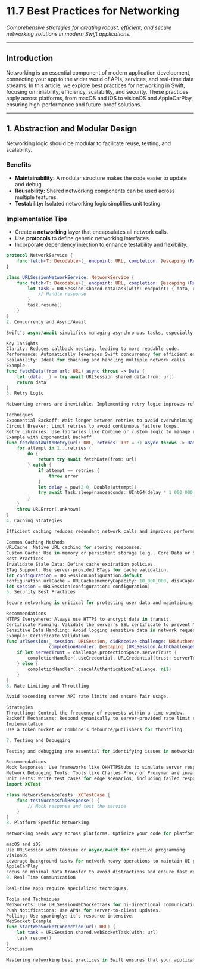 # 11.7 Best Practices for Networking

*Comprehensive strategies for creating robust, efficient, and secure networking solutions in modern Swift applications.*

---

## Introduction

Networking is an essential component of modern application development, connecting your app to the wider world of APIs, services, and real-time data streams. In this article, we explore best practices for networking in Swift, focusing on reliability, efficiency, scalability, and security. These practices apply across platforms, from macOS and iOS to visionOS and AppleCarPlay, ensuring high-performance and future-proof solutions.

---

## 1. **Abstraction and Modular Design**

Networking logic should be modular to facilitate reuse, testing, and scalability.

### Benefits
- **Maintainability:** A modular structure makes the code easier to update and debug.
- **Reusability:** Shared networking components can be used across multiple features.
- **Testability:** Isolated networking logic simplifies unit testing.

### Implementation Tips
- Create a **networking layer** that encapsulates all network calls.
- Use **protocols** to define generic networking interfaces.
- Incorporate dependency injection to enhance testability and flexibility.

```swift
protocol NetworkService {
    func fetch<T: Decodable>(_ endpoint: URL, completion: @escaping (Result<T, Error>) -> Void)
}

class URLSessionNetworkService: NetworkService {
    func fetch<T: Decodable>(_ endpoint: URL, completion: @escaping (Result<T, Error>) -> Void) {
        let task = URLSession.shared.dataTask(with: endpoint) { data, response, error in
            // Handle response
        }
        task.resume()
    }
}
2. Concurrency and Async/Await

Swift’s async/await simplifies managing asynchronous tasks, especially for networking.

Key Insights
Clarity: Reduces callback nesting, leading to more readable code.
Performance: Automatically leverages Swift concurrency for efficient execution.
Scalability: Ideal for chaining and handling multiple network calls.
Example
func fetchData(from url: URL) async throws -> Data {
    let (data, _) = try await URLSession.shared.data(from: url)
    return data
}
3. Retry Logic

Networking errors are inevitable. Implementing retry logic improves reliability.

Techniques
Exponential Backoff: Wait longer between retries to avoid overwhelming the server.
Circuit Breaker: Limit retries to avoid continuous failure loops.
Retry Libraries: Use libraries like Combine or custom logic to manage retries.
Example with Exponential Backoff
func fetchDataWithRetry(url: URL, retries: Int = 3) async throws -> Data {
    for attempt in 1...retries {
        do {
            return try await fetchData(from: url)
        } catch {
            if attempt == retries {
                throw error
            }
            let delay = pow(2.0, Double(attempt))
            try await Task.sleep(nanoseconds: UInt64(delay * 1_000_000_000))
        }
    }
    throw URLError(.unknown)
}
4. Caching Strategies

Efficient caching reduces redundant network calls and improves performance.

Common Caching Methods
URLCache: Native URL caching for storing responses.
Custom Cache: Use in-memory or persistent storage (e.g., Core Data or SQLite).
Best Practices
Invalidate Stale Data: Define cache expiration policies.
ETag Support: Use server-provided ETags for cache validation.
let configuration = URLSessionConfiguration.default
configuration.urlCache = URLCache(memoryCapacity: 10_000_000, diskCapacity: 50_000_000, diskPath: "networkCache")
let session = URLSession(configuration: configuration)
5. Security Best Practices

Secure networking is critical for protecting user data and maintaining trust.

Recommendations
HTTPS Everywhere: Always use HTTPS to encrypt data in transit.
Certificate Pinning: Validate the server's SSL certificate to prevent MITM attacks.
Sensitive Data Handling: Avoid logging sensitive data in network requests or responses.
Example: Certificate Validation
func urlSession(_ session: URLSession, didReceive challenge: URLAuthenticationChallenge,
                completionHandler: @escaping (URLSession.AuthChallengeDisposition, URLCredential?) -> Void) {
    if let serverTrust = challenge.protectionSpace.serverTrust {
        completionHandler(.useCredential, URLCredential(trust: serverTrust))
    } else {
        completionHandler(.cancelAuthenticationChallenge, nil)
    }
}
6. Rate Limiting and Throttling

Avoid exceeding server API rate limits and ensure fair usage.

Strategies
Throttling: Control the frequency of requests within a time window.
Backoff Mechanisms: Respond dynamically to server-provided rate limit errors.
Implementation
Use a token bucket or Combine’s debounce/publishers for throttling.

7. Testing and Debugging

Testing and debugging are essential for identifying issues in networking logic.

Recommendations
Mock Responses: Use frameworks like OHHTTPStubs to simulate server responses.
Network Debugging Tools: Tools like Charles Proxy or Proxyman are invaluable for monitoring network traffic.
Unit Tests: Write test cases for edge scenarios, including failed responses and invalid data.
import XCTest

class NetworkServiceTests: XCTestCase {
    func testSuccessfulResponse() {
        // Mock response and test the service
    }
}
8. Platform-Specific Networking

Networking needs vary across platforms. Optimize your code for platform-specific features.

macOS and iOS
Use URLSession with Combine or async/await for reactive programming.
visionOS
Leverage background tasks for network-heavy operations to maintain UI performance.
AppleCarPlay
Focus on minimal data transfer to avoid distractions and ensure fast response times.
9. Real-Time Communication

Real-time apps require specialized techniques.

Tools and Techniques
WebSockets: Use URLSessionWebSocketTask for bi-directional communication.
Push Notifications: Use APNs for server-to-client updates.
Polling: Use sparingly; it's resource-intensive.
WebSocket Example
func startWebSocketConnection(url: URL) {
    let task = URLSession.shared.webSocketTask(with: url)
    task.resume()
}
Conclusion

Mastering networking best practices in Swift ensures that your applications remain performant, reliable, and secure across platforms. From adopting modular designs and leveraging async/await to implementing security measures and optimizing for real-time communication, following these strategies will elevate your expertise and readiness for complex, cross-platform development challenges.

